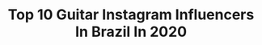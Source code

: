 ---
title: Top 10 Guitar Instagram Influencers In Brazil In 2020
description: >-
  Find top guitar Instagram influencers in Brazil in 2020. Most popular hashtags: #guitar #acdc #kiararocks #farfromalaska.
platform: Instagram
profiles:
  - username: "isacsalles"
    fullname: >-
      Isa Salles
    location: "Brazil"
    followers: 97332
    engagement: 766
    commentsToLikes: 0.023584
    avatar: "https://scontent-lhr8-1.cdninstagram.com/v/t51.2885-19/s320x320/90740370_502482193765060_3606915132908634112_n.jpg?_nc_ht=scontent-lhr8-1.cdninstagram.com&_nc_ohc=8WE6OlpnaxoAX-wg0xP&oh=fd4cbb43868ee2545b1689430df679d8&oe=5EBB37EC"
    verified: true
    hashtags: "#segundou, #foreo, #foreoluna3, #foreofamily"
  - username: "esprilalimariane"
    fullname: >-
      Esprila
    location: "Brazil"
    followers: 8505
    engagement: 832
    commentsToLikes: 0.082163
    avatar: "https://scontent-ams4-1.cdninstagram.com/v/t51.2885-19/s320x320/70148976_409023009795306_9106796771786358784_n.jpg?_nc_ht=scontent-ams4-1.cdninstagram.com&_nc_ohc=uwdnUEybIz8AX9cpGxc&oh=99bb603f3f075c6ac65039d877448c90&oe=5EBA2D6A"
    verified: false
    hashtags: "#tnshe, #clubegaragem, #epiphone, #guitar"
  - username: "juninhonakagawa"
    fullname: >-
      Juninho Nakagawa
    location: "Brazil"
    followers: 46733
    engagement: 287
    commentsToLikes: 0.107321
    avatar: "https://scontent-lhr8-1.cdninstagram.com/v/t51.2885-19/s320x320/29736876_1666995520042662_195216571524710400_n.jpg?_nc_ht=scontent-lhr8-1.cdninstagram.com&_nc_ohc=vdae3QfsyzgAX_M3Jao&oh=d4ad9a4937e55090e055fef79134a222&oe=5EB997E6"
    verified: false
    hashtags: "#goodmorning, #boatarde, #picks, #guitarra"
  - username: "fefemetal"
    fullname: >-
      Fernanda Lira
    location: "Brazil"
    followers: 74949
    engagement: 897
    commentsToLikes: 0.012036
    avatar: "https://scontent-amt2-1.cdninstagram.com/v/t51.2885-19/s320x320/18646097_1319981674775924_3673480765150068736_a.jpg?_nc_ht=scontent-amt2-1.cdninstagram.com&_nc_ohc=WamzObIR0AsAX_uQRgs&oh=606d45aa6464881e8f27998d5e6c7424&oe=5EBA803B"
    verified: false
    hashtags: "#cachos, #curls, #sepuderfiqueemcasa, #sereiaencalhada"
  - username: "yxandere"
    fullname: >-
      Yasmin
    location: "Brazil"
    followers: 16962
    engagement: 476
    commentsToLikes: 0.050507
    avatar: "https://instagram.fgyd4-2.fna.fbcdn.net/v/t51.2885-19/s320x320/80823438_531745831020786_6670863910460981248_n.jpg?_nc_ht=instagram.fgyd4-2.fna.fbcdn.net&_nc_ohc=b9QbCJIF03wAX-NWS-2&oh=06562d62f459d0c5c1576d97a06614dc&oe=5EA854FC"
    verified: false
    hashtags: "#chloeprice, #costume, #cosplayanime, #sasukegaiden"
  - username: "francotcherr"
    fullname: >-
      Franco Tcherr
    location: "Brazil"
    followers: 9931
    engagement: 562
    commentsToLikes: 0.071350
    avatar: "https://scontent-lhr8-1.cdninstagram.com/v/t51.2885-19/s320x320/73533217_584812175422997_3357490645269741568_n.jpg?_nc_ht=scontent-lhr8-1.cdninstagram.com&_nc_ohc=qt_UrZ2a5w8AX-WMk5C&oh=f4ad277d985a17216c653997277a62c5&oe=5EBCA842"
    verified: false
    hashtags: "#deusnocomando, #acousticguitar, #musicmylife, #repost"
  - username: "marcosderos"
    fullname: >-
      De Ros #guitarra
    location: "Brazil"
    followers: 33472
    engagement: 405
    commentsToLikes: 0.020596
    avatar: "https://scontent-bos3-1.cdninstagram.com/v/t51.2885-19/s320x320/66654105_2613076408745337_6608354917780291584_n.jpg?_nc_ht=scontent-bos3-1.cdninstagram.com&_nc_ohc=CnUAixJyGKYAX8E1G4D&oh=13b2335114e89d00c3418703f8ad2a09&oe=5EBCE610"
    verified: false
    hashtags: ""
  - username: "kadupelegrini"
    fullname: >-
      𝕮𝖆𝖉𝖚 𝕻𝖊𝖑𝖊𝖌𝖗𝖎𝖓𝖎
    location: "Brazil"
    followers: 15585
    engagement: 865
    commentsToLikes: 0.037422
    avatar: "https://scontent-lhr8-1.cdninstagram.com/v/t51.2885-19/s320x320/68903208_302277693951480_4776537063795195904_n.jpg?_nc_ht=scontent-lhr8-1.cdninstagram.com&_nc_ohc=DJTD1pdiIVYAX_F4uYn&oh=50a69cf8011139f5c6895de41d74e5d3&oe=5EBA306E"
    verified: false
    hashtags: "#blackarm, #joeelliott, #angusyoung, #beard"
  - username: "muriloamancio"
    fullname: >-
      Murilo Amancio
    location: "Brazil"
    followers: 9805
    engagement: 610
    commentsToLikes: 0.044583
    avatar: "https://scontent-ams4-1.cdninstagram.com/v/t51.2885-19/s320x320/85132551_620844962047975_7559162163449823232_n.jpg?_nc_ht=scontent-ams4-1.cdninstagram.com&_nc_ohc=2JaeqelZmWIAX9A2y_0&oh=f3548df0a143c9a91f99d00c7517bdba&oe=5EB97990"
    verified: false
    hashtags: "#photooftheday, #photography, #oregon, #selvagensaprocuradelei"
  - username: "ra.ffa"
    fullname: >-
      𝕽𝖆𝖋𝖆𝖊𝖑 𝕭𝖗𝖆𝖘𝖎𝖑
    location: "Brazil"
    followers: 17322
    engagement: 707
    commentsToLikes: 0.009462
    avatar: "https://scontent-atl3-1.cdninstagram.com/v/t51.2885-19/s320x320/54732336_982325588630866_8612783285438775296_n.jpg?_nc_ht=scontent-atl3-1.cdninstagram.com&_nc_ohc=4ra46nET4qQAX-2RaGR&oh=aac16454dbae18a43ed95357eb9b9a15&oe=5EB932F5"
    verified: false
    hashtags: "#schoolofrock, #sepultura, #tbt, #farfromalaska"
---